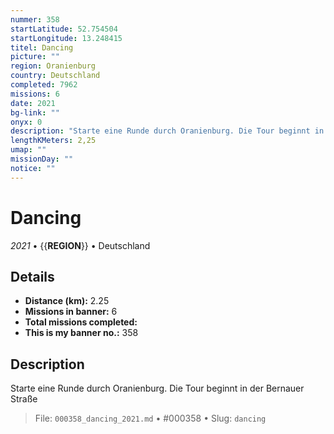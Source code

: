 ```yaml
---
nummer: 358
startLatitude: 52.754504
startLongitude: 13.248415
titel: Dancing
picture: ""
region: Oranienburg
country: Deutschland
completed: 7962
missions: 6
date: 2021
bg-link: ""
onyx: 0
description: "Starte eine Runde durch Oranienburg. Die Tour beginnt in der Bernauer Straße"
lengthKMeters: 2,25
umap: ""
missionDay: ""
notice: ""
---
```

# Dancing

*2021* • {{__REGION__}} • Deutschland





## Details
- **Distance (km):** 2.25
- **Missions in banner:** 6
- **Total missions completed:** 
- **This is my banner no.:** 358



## Description
Starte eine Runde durch Oranienburg. Die Tour beginnt in der Bernauer Straße




> File: `000358_dancing_2021.md` • #000358 • Slug: `dancing`
